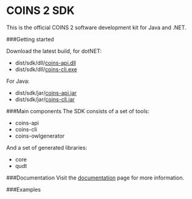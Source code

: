 # COINS 2 SDK
This is the official COINS 2 software development kit for Java and .NET.

###Getting started

Download the latest build, for dotNET:
* dist/sdk/dll/[coins-api.dll](/dist/sdk/dll/coins-api.dll?raw=true)
* dist/sdk/dll/[coins-cli.exe](/dist/sdk/dll/coins-cli.exe?raw=true)

For Java:
* dist/sdk/jar/[coins-api.jar](/dist/sdk/jar/coins-api.jar?raw=true)
* dist/sdk/jar/[coins-cli.jar](/dist/sdk/jar/coins-cli.jar?raw=true)

###Main components
The SDK consists of a set of tools:
* coins-api
* coins-cli
* coins-owlgenerator

And a set of generated libraries:
* core
* qudt


###Documentation
Visit the [documentation](https://github.com/sysunite/coins-2-sdk/wiki) page for more information.
 

###Examples
```java
```
